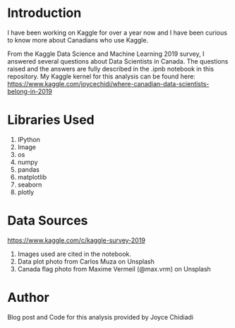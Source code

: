 # Introduction
I have been working on Kaggle for over a year now and I have been curious to know more about Canadians who use Kaggle. 

From the Kaggle Data Science and Machine Learning 2019 survey, I answered several questions about Data Scientists in Canada. The questions raised and the answers are fully described in the .ipnb notebook in this repository.
My Kaggle kernel for this analysis can be found here: https://www.kaggle.com/joycechidi/where-canadian-data-scientists-belong-in-2019

# Libraries Used
1. IPython
2. Image
3. os
4. numpy
5. pandas
6. matplotlib
7. seaborn
8. plotly

# Data Sources
https://www.kaggle.com/c/kaggle-survey-2019
1. Images used are cited in the notebook.
2. Data plot photo from Carlos Muza on Unsplash
3. Canada flag photo from Maxime Vermeil (@max.vrm) on Unsplash

# Author 
Blog post and Code for this analysis provided by Joyce Chidiadi
